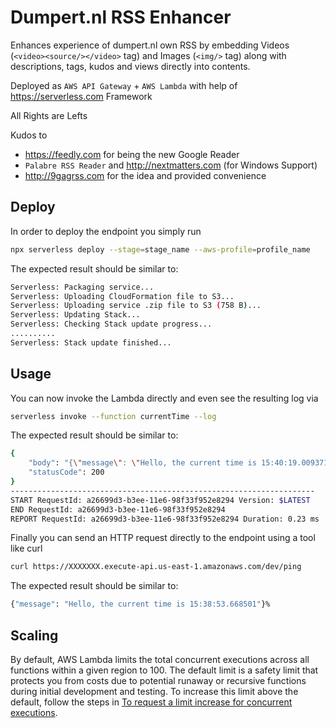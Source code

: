 <!--
layout: Doc
framework: v2
platform: AWS
language: Python
-->
# Dumpert.nl RSS Enhancer

Enhances experience of dumpert.nl own RSS by embedding Videos (`<video><source/></video>` tag) and Images (`<img/>` tag) along with descriptions, tags, kudos and views directly into contents.

Deployed as `AWS API Gateway` + `AWS Lambda` with help of https://serverless.com Framework

All Rights are Lefts

Kudos to 
 - https://feedly.com for being the new Google Reader
 - `Palabre RSS Reader` and http://nextmatters.com (for Windows Support)
 - http://9gagrss.com for the idea and provided convenience

## Deploy

In order to deploy the endpoint you simply run

```bash
npx serverless deploy --stage=stage_name --aws-profile=profile_name
```

The expected result should be similar to:

```bash
Serverless: Packaging service...
Serverless: Uploading CloudFormation file to S3...
Serverless: Uploading service .zip file to S3 (758 B)...
Serverless: Updating Stack...
Serverless: Checking Stack update progress...
..........
Serverless: Stack update finished...
```

## Usage

You can now invoke the Lambda directly and even see the resulting log via

```bash
serverless invoke --function currentTime --log
```

The expected result should be similar to:

```bash
{
    "body": "{\"message\": \"Hello, the current time is 15:40:19.009371\"}",
    "statusCode": 200
}
--------------------------------------------------------------------
START RequestId: a26699d3-b3ee-11e6-98f33f952e8294 Version: $LATEST
END RequestId: a26699d3-b3ee-11e6-98f33f952e8294
REPORT RequestId: a26699d3-b3ee-11e6-98f33f952e8294	Duration: 0.23 ms	Billed Duration: 100 ms 	Memory Size: 1024 MB	Max Memory Used: 15 MB
```

Finally you can send an HTTP request directly to the endpoint using a tool like curl

```bash
curl https://XXXXXXX.execute-api.us-east-1.amazonaws.com/dev/ping
```

The expected result should be similar to:

```bash
{"message": "Hello, the current time is 15:38:53.668501"}%  
```

## Scaling

By default, AWS Lambda limits the total concurrent executions across all functions within a given region to 100. The default limit is a safety limit that protects you from costs due to potential runaway or recursive functions during initial development and testing. To increase this limit above the default, follow the steps in [To request a limit increase for concurrent executions](http://docs.aws.amazon.com/lambda/latest/dg/concurrent-executions.html#increase-concurrent-executions-limit).
